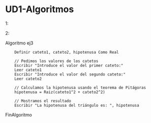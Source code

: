 # UD1-Algoritmos
1: 

2:

Algoritmo ej3
	
		Definir cateto1, cateto2, hipotenusa Como Real
		
		// Pedimos los valores de los catetos
		Escribir "Introduce el valor del primer cateto:"
		Leer cateto1
		Escribir "Introduce el valor del segundo cateto:"
		Leer cateto2
		
		// Calculamos la hipotenusa usando el teorema de Pitágoras
		hipotenusa = Raiz(cateto1^2 + cateto2^2)
		
		// Mostramos el resultado
		Escribir "La hipotenusa del triángulo es: ", hipotenusa
FinAlgoritmo
